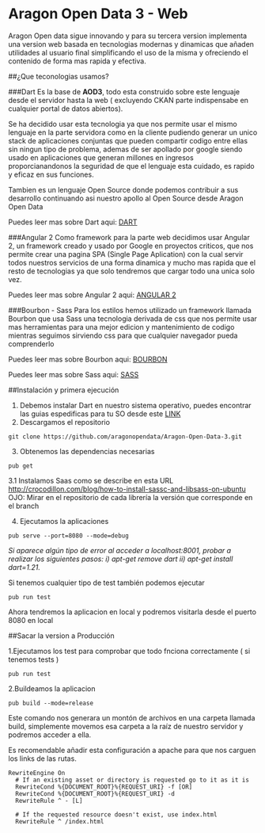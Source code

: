 # Aragon Open Data 3 - Web

Aragon Open data sigue innovando y para su tercera version implementa una version web basada en tecnologias modernas y dinamicas que añaden utilidades al usuario final simplificando el uso de la misma y ofreciendo el contenido de forma mas rapida y efectiva.

##¿Que teconologias usamos?

###Dart
Es la base de **AOD3**, todo esta construido sobre este lenguaje desde el servidor hasta la web ( excluyendo CKAN parte indispensabe en cualquier portal de datos abiertos).

Se ha decidido usar esta tecnologia ya que nos permite usar el mismo lenguaje en la parte servidora como en la cliente pudiendo generar un unico stack de aplicaciones conjuntas que pueden compartir codigo entre ellas sin ningun tipo de problema, ademas de ser apollado por google siendo usado en aplicaciones que generan millones en ingresos proporcianandonos la seguridad de que el lenguaje esta cuidado, es rapido y eficaz en sus funciones.

Tambien es un lenguaje Open Source donde podemos contribuir a sus desarrollo continuando asi nuestro apollo al Open Source desde Aragon Open Data
 
Puedes leer mas sobre Dart aqui: [DART][1]
 
###Angular 2
Como framework para la parte web decidimos usar Angular 2, un framework creado y usado por Google en proyectos criticos, que nos permite crear una pagina SPA (Single Page Aplication) con la cual servir todos nuestros servicios de una forma dinamica y mucho mas rapida que el resto de tecnologias ya que solo tendremos que cargar todo una unica solo vez.

Puedes leer mas sobre Angular 2 aqui: [ANGULAR 2][2]

###Bourbon - Sass
Para los estilos hemos utilizado un framework llamada Bourbon que usa Sass una tecnologia derivada de css que nos permite usar mas herramientas para una mejor edicion y mantenimiento de codigo mientras seguimos sirviendo css para que cualquier navegador pueda comprenderlo

Puedes leer mas sobre Bourbon aqui: [BOURBON][3]

Puedes leer mas sobre Sass aqui: [SASS][4]

##Instalación y primera ejecución

1. Debemos instalar Dart en nuestro sistema operativo, puedes encontrar las guias espedificas para tu SO desde este [LINK][5] 
2. Descargamos el repositorio
```
git clone https://github.com/aragonopendata/Aragon-Open-Data-3.git
```
3. Obtenemos las dependencias necesarias
```
pub get
```
3.1 Instalamos Saas como se describe en esta URL
http://crocodillon.com/blog/how-to-install-sassc-and-libsass-on-ubuntu
OJO: Mirar en el repositorio de cada librería la versión que corresponde en el branch


4. Ejecutamos la aplicaciones
```
pub serve --port=8080 --mode=debug
```
*Si aparece algún tipo de error al acceder a localhost:8001, probar a realizar los siguientes pasos:
i) apt-get remove dart
ii) apt-get install dart=1.21.*

Si tenemos cualquier tipo de test también podemos ejecutar
```
pub run test
```

Ahora tendremos la aplicacion en local y podremos visitarla desde el puerto 8080 en local

##Sacar la version a Producción

1.Ejecutamos los test para comprobar que todo fnciona correctamente ( si tenemos tests )
```
pub run test
```
2.Buildeamos la aplicacion
```
pub build --mode=release
```

Este comando nos generara un montón de archivos en una carpeta llamada build, simplemente movemos esa carpeta a la raíz de nuestro servidor  y podremos acceder a ella.

Es recomendable añadir esta configuración a apache para que nos carguen los links de las rutas.
```
RewriteEngine On  
  # If an existing asset or directory is requested go to it as it is
  RewriteCond %{DOCUMENT_ROOT}%{REQUEST_URI} -f [OR]
  RewriteCond %{DOCUMENT_ROOT}%{REQUEST_URI} -d
  RewriteRule ^ - [L]

  # If the requested resource doesn't exist, use index.html
  RewriteRule ^ /index.html
``` 
 
 [1]: https://www.dartlang.org/
 [2]: https://webdev.dartlang.org/angular
 [3]: http://bourbon.io/
 [4]: http://sass-lang.com/
 [5]: https://www.dartlang.org/install